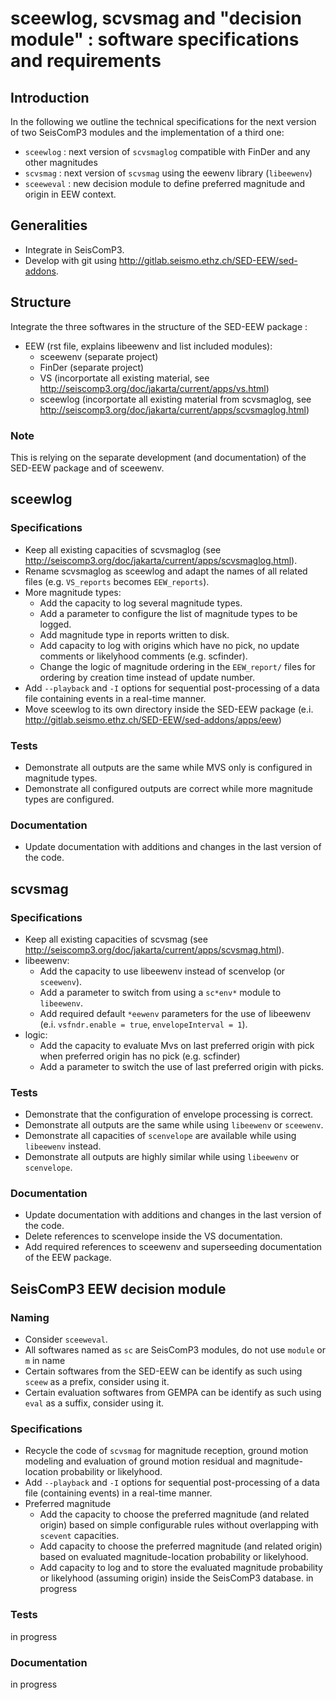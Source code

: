 # sceewlog, scvsmag and "decision module" : software specifications and requirements

## Introduction
In the following we outline the technical specifications for the next version of two SeisComP3 modules and the implementation of a third one:
- `sceewlog` : next version of `scvsmaglog` compatible with FinDer and any other magnitudes
- `scvsmag` : next version of `scvsmag` using the eewenv library (`libeewenv`)
- `sceeweval` : new decision module to define preferred magnitude and origin in EEW context.

## Generalities
- Integrate in SeisComP3.
- Develop with git using <http://gitlab.seismo.ethz.ch/SED-EEW/sed-addons>.
 
## Structure 
Integrate the three softwares in the structure of the SED-EEW package :
- EEW (rst file,  explains libeewenv and list included  modules):
  - sceewenv (separate project)
  - FinDer (separate project)
  - VS (incorportate all existing material, see <http://seiscomp3.org/doc/jakarta/current/apps/vs.html>)
  - sceewlog (incorportate all existing material from scvsmaglog, see <http://seiscomp3.org/doc/jakarta/current/apps/scvsmaglog.html>)

### Note
This is relying on the separate development (and documentation) of the SED-EEW package and of sceewenv.

## sceewlog
### Specifications
- Keep all existing capacities of scvsmaglog (see <http://seiscomp3.org/doc/jakarta/current/apps/scvsmaglog.html>).
- Rename scvsmaglog as sceewlog and adapt the names of all related files (e.g. `VS_reports` becomes `EEW_reports`).
- More magnitude types:
  - Add the capacity to log several magnitude types.
  - Add a parameter to configure the list of magnitude types to be logged.
  - Add magnitude type in reports written to disk.
  - Add capacity to log with origins which have no pick, no update comments or likelyhood comments (e.g. scfinder).
  - Change the logic of magnitude ordering in the `EEW_report/` files for ordering by creation time instead of update number.  
- Add `--playback` and `-I` options for sequential post-processing of a data file containing events in a real-time manner. 
- Move sceewlog to its own directory inside the SED-EEW package (e.i. <http://gitlab.seismo.ethz.ch/SED-EEW/sed-addons/apps/eew>)   

### Tests
- Demonstrate all outputs are the same while MVS only is configured in magnitude types.
- Demonstrate all configured outputs are correct while more magnitude types are configured.

### Documentation
- Update documentation with additions and changes in the last version of the code.

## scvsmag
### Specifications
- Keep all existing capacities of scvsmag (see <http://seiscomp3.org/doc/jakarta/current/apps/scvsmag.html>).
- libeewenv:
  - Add the capacity to use libeewenv instead of scenvelop (or `sceewenv`).
  - Add a parameter to switch from using a `sc*env*` module to `libeewenv`.
  - Add required default `*eewenv` parameters for the use of libeewenv (e.i. `vsfndr.enable = true`, `envelopeInterval = 1`).
- logic:
  - Add the capacity to evaluate Mvs on last preferred origin with pick when preferred origin has no pick (e.g. scfinder)
  - Add a parameter to switch the use of last preferred origin with picks.

### Tests
- Demonstrate that the configuration of envelope processing is correct.
- Demonstrate all outputs are the same while using `libeewenv` or `sceewenv`.
- Demonstrate all capacities of `scenvelope` are available while using `libeewenv` instead.
- Demonstrate all outputs are highly similar while using `libeewenv` or `scenvelope`.

### Documentation
- Update documentation with additions and changes in the last version of the code.
- Delete references to scenvelope inside the VS documentation.
- Add required references to sceewenv and superseeding documentation of the EEW package.

## SeisComP3 EEW decision module
### Naming
- Consider `sceeweval`.
- All softwares named as `sc` are SeisComP3 modules, do not use `module` or `m` in name
- Certain softwares from the SED-EEW can be identify as such using `sceew` as a prefix, consider using it.  
- Certain evaluation softwares from GEMPA can be identify as such using `eval` as a suffix, consider using it.

### Specifications
- Recycle the code of `scvsmag` for magnitude reception, ground motion modeling and evaluation of ground motion residual and magnitude-location probability or likelyhood.
- Add `--playback` and `-I` options for sequential post-processing of a data file (containing events) in a real-time manner.
- Preferred magnitude
  - Add the capacity to choose the preferred magnitude (and related origin) based on simple configurable rules without overlapping with `scevent` capacities. 
  - Add capacity to choose the preferred magnitude (and related origin) based on evaluated magnitude-location probability or likelyhood.
  - Add capacity to log and to store the evaluated magnitude probability or likelyhood (assuming origin) inside the SeisComP3 database.
in progress

### Tests
in progress

### Documentation
in progress 
